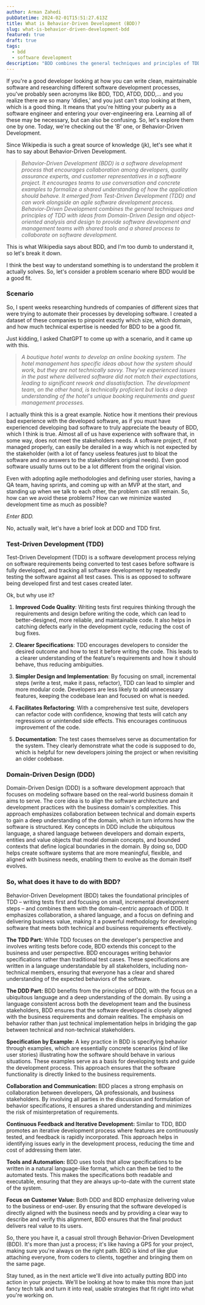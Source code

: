```yaml
---
author: Arman Zahedi
pubDatetime: 2024-02-01T15:51:27.613Z
title: What is Behavior-Driven Development (BDD)?
slug: what-is-behavior-driven-development-bdd
featured: true
draft: true
tags:
  - bdd
  - software development
description: "BDD combines the general techniques and principles of TDD with ideas from Domain-Driven Design and object-oriented analysis and design to provide software development and management teams with shared tools and a shared process to collaborate on software development."
---
```


If you're a good developer looking at how you can write clean, maintainable software and researching different software development processes, you've probably seen acronyms like BDD, TDD, ATDD, DDD,... and you realize there are so many 'didies,' and you just can't stop looking at them, which is a good thing. It means that you're hitting your puberty as a software engineer and entering your over-engineering era. Learning all of these may be necessary, but can also be confusing. So, let's explore them one by one. Today, we're checking out the 'B' one, or Behavior-Driven Development.

Since Wikipedia is such a great source of knowledge (jk), let's see what it has to say about Behavior-Driven Development.

> _Behavior-Driven Development (BDD) is a software development process that encourages collaboration among developers, quality assurance experts, and customer representatives in a software project. It encourages teams to use conversation and concrete examples to formalize a shared understanding of how the application should behave. It emerged from Test-Driven Development (TDD) and can work alongside an agile software development process. Behavior-Driven Development combines the general techniques and principles of TDD with ideas from Domain-Driven Design and object-oriented analysis and design to provide software development and management teams with shared tools and a shared process to collaborate on software development._

This is what Wikipedia says about BDD, and I'm too dumb to understand it, so let's break it down.

I think the best way to understand something is to understand the problem it actually solves. So, let's consider a problem scenario where BDD would be a good fit.

### **Scenario**

So, I spent weeks researching hundreds of companies of different sizes that were trying to automate their processes by developing software. I created a dataset of these companies to pinpoint exactly which size, which domain, and how much technical expertise is needed for BDD to be a good fit.

Just kidding, I asked ChatGPT to come up with a scenario, and it came up with this.

> _A boutique hotel wants to develop an online booking system. The hotel management has specific ideas about how the system should work, but they are not technically savvy. They've experienced issues in the past where delivered software did not match their expectations, leading to significant rework and dissatisfaction. The development team, on the other hand, is technically proficient but lacks a deep understanding of the hotel's unique booking requirements and guest management processes._

I actually think this is a great example. Notice how it mentions their previous bad experience with the developed software, as if you must have experienced developing bad software to truly appreciate the beauty of BDD, which I think is true. Almost all of us have experience with software that, in some way, does not meet the stakeholders needs. A software project, if not managed properly, can easily be derailed in a way which is not expected by the stakeholder (with a lot of fancy useless features just to bloat the software and no answers to the stakeholders original needs). Even good software usually turns out to be a lot different from the original vision.

Even with adopting agile methodologies and defining user stories, having a QA team, having sprints, and coming up with an MVP at the start, and standing up when we talk to each other, the problem can still remain. So, how can we avoid these problems? How can we minimize wasted development time as much as possible?

*Enter BDD.*

No, actually wait, let's have a brief look at DDD and TDD first.


### **Test-Driven Development (TDD)**

Test-Driven Development (TDD) is a software development process relying on software requirements being converted to test cases before software is fully developed, and tracking all software development by repeatedly testing the software against all test cases. This is as opposed to software being developed first and test cases created later.

Ok, but why use it?

1. **Improved Code Quality**: Writing tests first requires thinking through the requirements and design before writing the code, which can lead to better-designed, more reliable, and maintainable code. It also helps in catching defects early in the development cycle, reducing the cost of bug fixes.
    
2. **Clearer Specifications**: TDD encourages developers to consider the desired outcome and how to test it before writing the code. This leads to a clearer understanding of the feature's requirements and how it should behave, thus reducing ambiguities.
    
3. **Simpler Design and Implementation**: By focusing on small, incremental steps (write a test, make it pass, refactor), TDD can lead to simpler and more modular code. Developers are less likely to add unnecessary features, keeping the codebase lean and focused on what is needed.
    
4. **Facilitates Refactoring**: With a comprehensive test suite, developers can refactor code with confidence, knowing that tests will catch any regressions or unintended side effects. This encourages continuous improvement of the code.
    
5. **Documentation**: The test cases themselves serve as documentation for the system. They clearly demonstrate what the code is supposed to do, which is helpful for new developers joining the project or when revisiting an older codebase.
    


### **Domain-Driven Design (DDD)**

Domain-Driven Design (DDD) is a software development approach that focuses on modeling software based on the real-world business domain it aims to serve. The core idea is to align the software architecture and development practices with the business domain's complexities. This approach emphasizes collaboration between technical and domain experts to gain a deep understanding of the domain, which in turn informs how the software is structured. Key concepts in DDD include the ubiquitous language, a shared language between developers and domain experts, entities and value objects that model domain concepts, and bounded contexts that define logical boundaries in the domain. By doing so, DDD helps create software systems that are more meaningful, flexible, and aligned with business needs, enabling them to evolve as the domain itself evolves.


### **So, what does it have to do with BDD?**

Behavior-Driven Development (BDD) takes the foundational principles of TDD – writing tests first and focusing on small, incremental development steps – and combines them with the domain-centric approach of DDD. It emphasizes collaboration, a shared language, and a focus on defining and delivering business value, making it a powerful methodology for developing software that meets both technical and business requirements effectively.

**The TDD Part:** While TDD focuses on the developer's perspective and involves writing tests before code, BDD extends this concept to the business and user perspective. BDD encourages writing behavior specifications rather than traditional test cases. These specifications are written in a language understandable by all stakeholders, including non-technical members, ensuring that everyone has a clear and shared understanding of the expected behaviors of the software.

**The DDD Part:** BDD benefits from the principles of DDD, with the focus on a ubiquitous language and a deep understanding of the domain. By using a language consistent across both the development team and the business stakeholders, BDD ensures that the software developed is closely aligned with the business requirements and domain realities. The emphasis on behavior rather than just technical implementation helps in bridging the gap between technical and non-technical stakeholders.

**Specification by Example:** A key practice in BDD is specifying behavior through examples, which are essentially concrete scenarios (kind of like user stories) illustrating how the software should behave in various situations. These examples serve as a basis for developing tests and guide the development process. This approach ensures that the software functionality is directly linked to the business requirements.

**Collaboration and Communication:** BDD places a strong emphasis on collaboration between developers, QA professionals, and business stakeholders. By involving all parties in the discussion and formulation of behavior specifications, it ensures a shared understanding and minimizes the risk of misinterpretation of requirements.

**Continuous Feedback and Iterative Development:** Similar to TDD, BDD promotes an iterative development process where features are continuously tested, and feedback is rapidly incorporated. This approach helps in identifying issues early in the development process, reducing the time and cost of addressing them later.

**Tools and Automation:** BDD uses tools that allow specifications to be written in a natural language-like format, which can then be tied to the automated tests. This makes the specifications both readable and executable, ensuring that they are always up-to-date with the current state of the system.

**Focus on Customer Value:** Both DDD and BDD emphasize delivering value to the business or end-user. By ensuring that the software developed is directly aligned with the business needs and by providing a clear way to describe and verify this alignment, BDD ensures that the final product delivers real value to its users.

So, there you have it, a casual stroll through Behavior-Driven Development (BDD). It's more than just a process; it's like having a GPS for your project, making sure you're always on the right path. BDD is kind of like glue attaching everyone, from coders to clients, together and bringing them on the same page.

Stay tuned, as in the next article we'll dive into actually putting BDD into action in your projects. We'll be looking at how to make this more than just fancy tech talk and turn it into real, usable strategies that fit right into what you're working on.